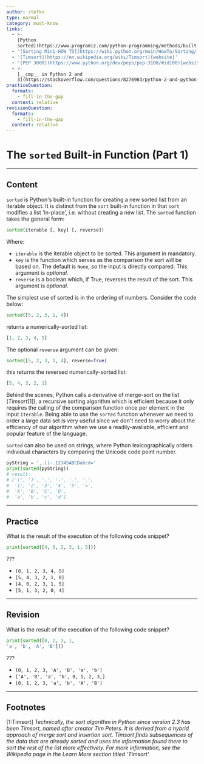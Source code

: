 ```yaml
---
author: stefkn
type: normal
category: must-know
links:
  - >-
    [Python
    sorted](https://www.programiz.com/python-programming/methods/built-in/sorted){website}
  - '[Sorting Mini-HOW TO](https://wiki.python.org/moin/HowTo/Sorting/){website}'
  - '[Timsort](https://en.wikipedia.org/wiki/Timsort){website}'
  - '[PEP 3000](https://www.python.org/dev/peps/pep-3100/#id100){website}'
  - >-
    [__cmp__ in Python 2 and
    3](https://stackoverflow.com/questions/8276983/python-2-and-python-3-cmp){website}
practiceQuestion:
  formats:
    - fill-in-the-gap
  context: relative
revisionQuestion:
  formats:
    - fill-in-the-gap
  context: relative
---
```


# The `sorted` Built-in Function (Part 1)


---

## Content

`sorted` is Python's built-in function for creating a new sorted list from an iterable object. It is distinct from the `sort` built-in function in that `sort` modifies a list 'in-place', i.e. without creating a new list. The `sorted` function takes the general form:

```python
sorted(iterable [, key] [, reverse])
```

Where:

- `iterable` is the iterable object to be sorted. This argument in mandatory.
- `key` is the function which serves as the comparison the sort will be based on. The default is `None`, so the input is directly compared. This argument is *optional*.
- `reverse` is a boolean which, if True, reverses the result of the sort. This argument is *optional*.

The simplest use of sorted is in the ordering of numbers. Consider the code below:

```python
sorted([5, 2, 3, 1, 4])
```

returns a numerically-sorted list:

```python
[1, 2, 3, 4, 5]
```

The optional `reverse` argument can be given:

```python
sorted([5, 2, 3, 1, 4], reverse=True)
```

this returns the reversed numerically-sorted list:

```python
[5, 4, 3, 2, 1]
```

Behind the scenes, Python calls a derivative of merge-sort on the list (*Timsort*[1]), a recursive sorting algorithm which is efficient because it only requires the calling of the comparison function once per element in the input `iterable`. Being able to use the `sorted` function whenever we need to order a large data set is very useful since we don't need to worry about the efficiency of our algorithm when we use a readily-available, efficient and popular feature of the language.

`sorted` can also be used on strings, where Python lexicographically orders individual characters by comparing the Unicode code point number.

```python
pyString = ',.()-.12345ABCDabcd='
print(sorted(pyString))
# result:
# ['(', ')', ',', '-', '.', '.',
#  '1', '2', '3', '4', '5', '=',
#  'A', 'B', 'C', 'D',
#  'a', 'b', 'c', 'd']
```


---

## Practice

What is the result of the execution of the following code snippet?

```python
print(sorted([4, 0, 2, 3, 1, 5]))
```

???

- `[0, 1, 2, 3, 4, 5]`
- `[5, 4, 3, 2, 1, 0]`
- `[4, 0, 2, 3, 1, 5]`
- `[5, 1, 3, 2, 0, 4]`


---

## Revision

What is the result of the execution of the following code snippet?

```python
print(sorted([0, 2, 3, 1,
'a', 'b', 'A', 'B']))
```

???

- `[0, 1, 2, 3, 'A', 'B', 'a', 'b']`
- `['A', 'B', 'a', 'b', 0, 1, 2, 3,]`
- `[0, 1, 2, 3, 'a', 'b', 'A', 'B']`


---

## Footnotes

[1:Timsort]
*Technically, the sort algorithm in Python since version 2.3 has been Timsort, named after creator Tim Peters. It is derived from a hybrid approach of merge sort and insertion sort. Timsort finds subsequences of the data that are already sorted and uses the information found there to sort the rest of the list more effectively. For more information, see the Wikipedia page in the Learn More section titled 'Timsort'.*
 
